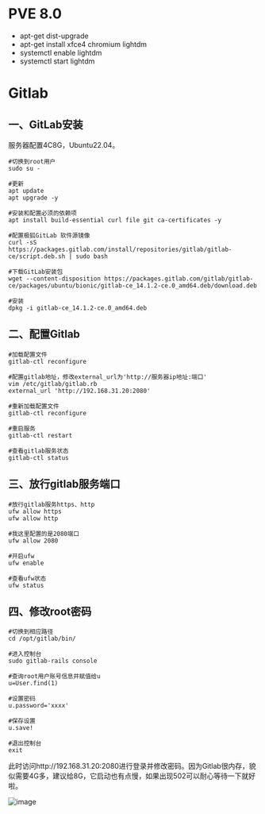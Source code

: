 # PVE 8.0

- apt-get dist-upgrade
- apt-get install xfce4 chromium lightdm
- systemctl enable lightdm
- systemctl start lightdm

# Gitlab

## 一、GitLab安装
服务器配置4C8G，Ubuntu22.04。
```
#切换到root用户
sudo su -

#更新
apt update
apt upgrade -y

#安装和配置必须的依赖项
apt install build-essential curl file git ca-certificates -y

#配置极狐GitLab 软件源镜像
curl -sS https://packages.gitlab.com/install/repositories/gitlab/gitlab-ce/script.deb.sh | sudo bash

#下载GitLab安装包
wget --content-disposition https://packages.gitlab.com/gitlab/gitlab-ce/packages/ubuntu/bionic/gitlab-ce_14.1.2-ce.0_amd64.deb/download.deb

#安装
dpkg -i gitlab-ce_14.1.2-ce.0_amd64.deb
```

## 二、配置Gitlab
```
#加载配置文件
gitlab-ctl reconfigure

#配置gitlab地址，修改external_url为'http://服务器ip地址:端口'
vim /etc/gitlab/gitlab.rb
external_url 'http://192.168.31.20:2080'

#重新加载配置文件
gitlab-ctl reconfigure

#重启服务
gitlab-ctl restart

#查看gitlab服务状态
gitlab-ctl status
```
## 三、放行gitlab服务端口
```
#放行gitlab服务https、http
ufw allow https
ufw allow http

#我这里配置的是2080端口
ufw allow 2080

#开启ufw
ufw enable

#查看ufw状态
ufw status
```
## 四、修改root密码

```
#切换到相应路径
cd /opt/gitlab/bin/

#进入控制台
sudo gitlab-rails console

#查询root用户账号信息并赋值给u
u=User.find(1)

#设置密码
u.password='xxxx'

#保存设置
u.save!

#退出控制台
exit
```

此时访问http://192.168.31.20:2080进行登录并修改密码。因为Gitlab很内存，貌似需要4G多，建议给8G，它启动也有点慢，如果出现502可以耐心等待一下就好啦。

![image](https://github.com/stephencheuk/pve_work_log/assets/11772697/9a76803c-4af6-446e-b62c-1cf422ad259e)
